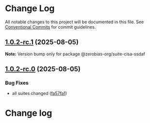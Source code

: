 # Change Log

All notable changes to this project will be documented in this file.
See [Conventional Commits](https://conventionalcommits.org) for commit guidelines.

## [1.0.2-rc.1](https://github.com/zerobias-org/suite/compare/@zerobias-org/suite-cisa-ssdaf@1.0.2-rc.0...@zerobias-org/suite-cisa-ssdaf@1.0.2-rc.1) (2025-08-05)

**Note:** Version bump only for package @zerobias-org/suite-cisa-ssdaf





## [1.0.2-rc.0](https://github.com/zerobias-org/suite/compare/@zerobias-org/suite-cisa-ssdaf@1.0.1...@zerobias-org/suite-cisa-ssdaf@1.0.2-rc.0) (2025-08-05)


### Bug Fixes

* all suites changed ([fa57fa1](https://github.com/zerobias-org/suite/commit/fa57fa1af7628003297df46b2d7740fe95bd2666))





# Change log
